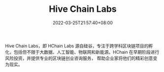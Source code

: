 ﻿---
weight: 
title: "Hive Chain Labs"
description: "Hive Chain Labs，即 HChain Labs 源自硅谷，专注于跨学科区块链项目的孵化，包括但不限于大数据、人工智能、物联网和新能源"
date: 2022-03-25T21:57:40+08:00
lastmod: 2022-03-25T16:45:40+08:00
draft: false
authors: ["Metabd"]
featuredImage: "hive-chain-labs.jpg"
link: ""
tags: ["投资机构","Hive Chain Labs"]
categories: ["navigation"]
navigation: ["投资机构"]
lightgallery: true
toc: true
pinned: false
recommend: false
recommend1: false
---
Hive Chain Labs，即 HChain Labs 源自硅谷，专注于跨学科区块链项目的孵化，包括但不限于大数据、人工智能、物联网和新能源。HChain 在早期阶段进行风险投资，并提供专业的区块链创业咨询服务， 帮助企业家将他们的精彩创意变为现实。
